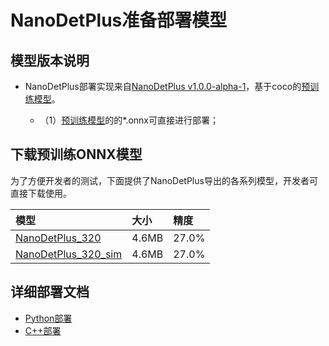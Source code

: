 # NanoDetPlus准备部署模型

## 模型版本说明

- NanoDetPlus部署实现来自[NanoDetPlus v1.0.0-alpha-1](https://github.com/RangiLyu/nanodet/tree/v1.0.0-alpha-1)，基于coco的[预训练模型](https://github.com/RangiLyu/nanodet/releases/tag/v1.0.0-alpha-1)。

  - （1）[预训练模型](https://github.com/RangiLyu/nanodet/releases/tag/v1.0.0-alpha-1)的的*.onnx可直接进行部署；

## 下载预训练ONNX模型

为了方便开发者的测试，下面提供了NanoDetPlus导出的各系列模型，开发者可直接下载使用。

| 模型                                                               | 大小    | 精度    |
|:---------------------------------------------------------------- |:----- |:----- |
| [NanoDetPlus_320](https://bj.bcebos.com/paddlehub/fastdeploy/nanodet-plus-m_320.onnx ) | 4.6MB | 27.0% |
| [NanoDetPlus_320_sim](https://bj.bcebos.com/paddlehub/fastdeploy/nanodet-plus-m_320-sim.onnx) | 4.6MB | 27.0% |


## 详细部署文档

- [Python部署](python)
- [C++部署](cpp)
